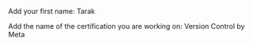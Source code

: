 Add your first name: Tarak

Add the name of the certification you are working on: Version Control by Meta

